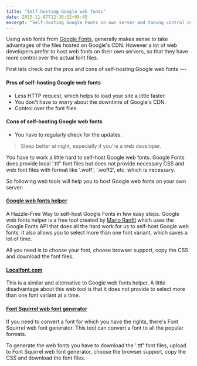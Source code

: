 ```yaml
---
title: "Self-hosting Google web fonts"
date: 2015-11-07T12:36:32+05:45
excerpt: "Self-hosting Google Fonts on own server and taking control over the font files."
---
```


Using web fonts from [Google Fonts](https://www.google.com/fonts), generally makes sense to take advantages of the files hosted on Google's CDN. However a lot of web developers prefer to host web fonts on their own servers, so that they have more control over the actual font files.

First lets check out the pros and cons of self-hosting Google web fonts ---

#### Pros of self-hosting Google web fonts

* Less HTTP request, which helps to load your site a little faster.
* You don't have to worry about the downtime of Google's CDN.
* Control over the font files.

#### Cons of self-hosting Google web fonts

* You have to regularly check for the updates.

> Sleep better at night, especially if you're a web developer.

You have to work a little hard to self-host Google web fonts. Google Fonts does provide local '.ttf' font files but does not provide necessary CSS and web font files with format like '.woff', '.woff2', etc. which is necessary.

So following web tools will help you to host Google web fonts on your own server:

#### [Google web fonts helper](http://google-webfonts-helper.herokuapp.com/fonts)

A Hazzle-Free Way to self-host Google Fonts in few easy steps. Google web fonts helper is a free tool created by [Mario Ranftl](http://ranf.tl/2014/12/23/self-hosting-google-web-fonts/) which uses the Google Fonts API that does all the hard work for us to self-host Google web fonts. It also allows you to select more than one font variant, which saves a lot of time.

All you need is to choose your font, choose browser support, copy the CSS and download the font files.

#### [Localfont.com](http://www.localfont.com/)

This is a similar and alternative to Google web fonts helper. A little disadvantage about this web tool is that it does not provide to select more than one font variant at a time.

#### [Font Squirrel web font generator](http://www.fontsquirrel.com/tools/webfont-generator)

If you need to convert a font for which you have the rights, there's Font Squirrel web font generator. This tool can convert a font to all the popular formats.

To generate the web fonts you have to download the '.ttf' font files, upload to Font Squirrel web font generator, choose the browser support, copy the CSS and download the font files.
